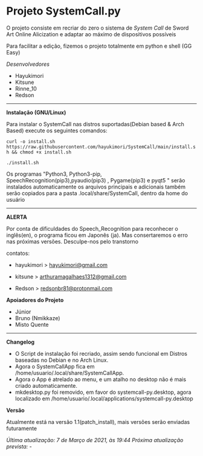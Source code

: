 # Projeto SystemCall.py

O projeto consiste em recriar do zero o sistema de _System Call_ de Sword Art Online Alicization e adaptar ao máximo de dispositivos possíveis

Para facilitar a edição, fizemos o projeto totalmente em python e shell (GG Easy)

*Desenvolvedores*

* Hayukimori 
* Kitsune
* Rinne_10
* Redson


----------------------------------------------------

**Instalação (GNU/Linux)**

Para instalar o SystemCall nas distros suportadas(Debian based & Arch Based) execute os seguintes comandos:

``curl -o install.sh https://raw.githubusercontent.com/hayukimori/SystemCall/main/install.sh && chmod +x install.sh``

``./install.sh``


Os programas "Python3, Python3-pip, SpeechRecognition(pip3),pyaudio(pip3) , Pygame(pip3) e pyqt5 " serão instalados automaticamente
os arquivos principais e adicionais também serão copiados para a pasta .local/share/SystemCall, dentro da home do usuário

----------------------------------------------------

**ALERTA**

Por conta de dificuldades do Speech_Recognition para reconhecer o inglês(en), o programa ficou em Japonês (ja). Mas consertaremos o erro nas próximas versões. Desculpe-nos pelo transtorno

contatos:

* hayukimori > hayukimori@gmail.com

* kitsune > arthuramagalhaes1312@gmail.com
* Redson > redsonbr81@protonmail.com


**Apoiadores do Projeto**

* Júnior
* Bruno (Nmikkaze)
* Misto Quente

----------------------------------------------------

**Changelog**
* O Script de instalação foi recriado, assim sendo funcional em Distros baseadas no Debian e no Arch Linux.
* Agora o SystemCallApp fica em /home/usuario/.local/share/SystemCallApp.
* Agora o App é atrelado ao menu, e um atalho no desktop não é mais criado automaticamente.
* mkdesktop.py foi removido, em favor do systemcall-py.desktop, agora localizado em /home/usuario/.local/applications/systemcall-py.desktop


**Versão**

Atualmente está na versão 1.1(patch_install), mais versões serão enviadas futuramente

_Última atualização: 7 de Março de 2021, às 19:44_
_Próxima atualização prevista:_ -
